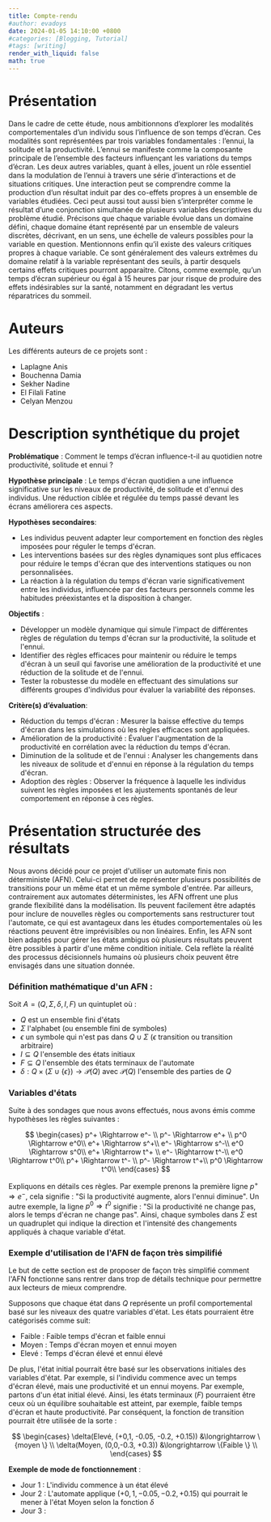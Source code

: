 ```yaml
---
title: Compte-rendu
#author: evadoys
date: 2024-01-05 14:10:00 +0800
#categories: [Blogging, Tutorial]
#tags: [writing]
render_with_liquid: false
math: true
---
```


# Présentation 

Dans le cadre de cette étude, nous ambitionnons d’explorer les modalités comportementales d’un individu sous l’influence de son temps d’écran. Ces modalités sont représentées par trois variables fondamentales : l’ennui, la solitude et la productivité. L’ennui se manifeste comme la composante principale de l’ensemble des facteurs influençant les variations du temps d’écran. Les deux autres variables, quant à elles, jouent un rôle essentiel dans la modulation de l’ennui à travers une série d’interactions et de situations critiques. Une interaction peut se comprendre comme la production d’un résultat induit par des co-effets propres à un ensemble de variables étudiées. Ceci peut aussi tout aussi bien s’interpréter comme le résultat d’une conjonction simultanée de plusieurs variables descriptives du problème étudié. Précisons que chaque variable évolue dans un domaine défini, chaque domaine étant représenté par un ensemble de valeurs discrètes, décrivant, en un sens, une échelle de valeurs possibles pour la variable en question. Mentionnons enfin qu’il existe des valeurs critiques propres à chaque variable. Ce sont généralement des valeurs extrêmes du domaine relatif à la variable représentant des seuils, à partir desquels certains effets critiques pourront apparaitre. Citons, comme exemple, qu’un temps d’écran supérieur ou égal à 15 heures par jour risque de produire des effets indésirables sur la santé, notamment en dégradant les vertus réparatrices du sommeil.

# Auteurs 

Les différents auteurs de ce projets sont : 

- Laplagne Anis
- Bouchenna Damia
- Sekher Nadine
- El Filali Fatine
- Celyan Menzou

# Description synthétique du projet

**Problématique** : Comment le temps d’écran influence-t-il au quotidien notre productivité,
solitude et ennui ?

**Hypothèse principale** : Le temps d'écran quotidien a une influence significative sur les niveaux de productivité, de solitude et d'ennui des individus. Une réduction ciblée et régulée du temps passé devant les écrans améliorera ces aspects.

**Hypothèses secondaires**:

- Les individus peuvent adapter leur comportement en fonction des règles imposées pour réguler le temps d'écran.
- Les interventions basées sur des règles dynamiques sont plus efficaces pour réduire le temps d'écran que des interventions statiques ou non personnalisées.
- La réaction à la régulation du temps d'écran varie significativement entre les individus, influencée par des facteurs personnels comme les habitudes préexistantes et la disposition à changer.

**Objectifs** : 
- Développer un modèle dynamique qui simule l'impact de différentes règles de régulation du temps d'écran sur la productivité, la solitude et l'ennui.
- Identifier des règles efficaces pour maintenir ou réduire le temps d'écran à un seuil qui favorise une amélioration de la productivité et une réduction de la solitude et de l'ennui.
- Tester la robustesse du modèle en effectuant des simulations sur différents groupes d'individus pour évaluer la variabilité des réponses.

**Critère(s) d’évaluation**:
- Réduction du temps d'écran : Mesurer la baisse effective du temps d'écran dans les simulations où les règles efficaces sont appliquées.
- Amélioration de la productivité : Évaluer l'augmentation de la productivité en corrélation avec la réduction du temps d'écran.
- Diminution de la solitude et de l'ennui : Analyser les changements dans les niveaux de solitude et d'ennui en réponse à la régulation du temps d'écran.
- Adoption des règles : Observer la fréquence à laquelle les individus suivent les règles imposées et les ajustements spontanés de leur comportement en réponse à ces règles.

# Présentation structurée des résultats

Nous avons décidé pour ce projet d'utiliser un automate finis non déterministe (AFN). Celui-ci permet de représenter plusieurs possibilités de transitions pour un même état et un même symbole d'entrée. Par ailleurs, contrairement aux automates déterministes, les AFN offrent une plus grande flexibilité dans la modélisation. Ils peuvent facilement être adaptés pour inclure de nouvelles règles ou comportements sans restructurer tout l'automate, ce qui est avantageux dans les études comportementales où les réactions peuvent être imprévisibles ou non linéaires. Enfin, les AFN sont bien adaptés pour gérer les états ambigus où plusieurs résultats peuvent être possibles à partir d'une même condition initiale. Cela reflète la réalité des processus décisionnels humains où plusieurs choix peuvent être envisagés dans une situation donnée. 

### Définition mathématique d'un AFN : 

Soit $A = (Q, \Sigma, \delta, I, F)$ un quintuplet où : 

- $Q$ est un ensemble fini d'états
- $\Sigma$ l'alphabet (ou ensemble fini de symboles)
- $\epsilon$ un symbole qui n'est pas dans $Q \cup \Sigma$ ($\epsilon$ transition ou transition arbitraire)
- $I \subseteq Q$ l'ensemble des états initiaux
- $F \subseteq Q$ l'ensemble des états terminaux de l'automate
- $\delta : Q \times (\Sigma \cup \{ \epsilon \}) \longrightarrow \mathcal{P}(Q)$ avec $\mathcal{P}(Q)$ l'ensemble des parties de $Q$

### Variables d'états

Suite à des sondages que nous avons effectués, nous avons émis comme hypothèses les règles suivantes : 

$$
    \begin{cases}
    p^+ \Rightarrow e^- \\
    p^- \Rightarrow e^+ \\
    p^0 \Rightarrow e^0\\
    e^+ \Rightarrow s^+\\
    e^- \Rightarrow s^-\\
    e^0 \Rightarrow s^0\\
    e^+ \Rightarrow t^+ \\
    e^- \Rightarrow t^-\\
    e^0 \Rightarrow t^0\\
    p^+ \Rightarrow t^- \\
    p^- \Rightarrow t^+\\
    p^0 \Rightarrow t^0\\
    \end{cases}
$$


Expliquons en détails ces règles. Par exemple prenons la première ligne $p^+ \Rightarrow e^-$, cela signifie : "Si la productivité augmente, alors l'ennui diminue". Un autre exemple, la ligne $p^0 \Rightarrow t^0$ signifie : "Si la productivité ne change pas, alors le temps d'écran ne change pas". Ainsi, chaque symboles dans $\Sigma$ est un quadruplet qui indique la direction et l'intensité des changements appliqués à chaque variable d'état.


### Exemple d'utilisation de l'AFN de façon très simpilifié

Le but de cette section est de proposer de façon très simplifié comment l'AFN fonctionne sans rentrer dans trop de détails technique pour permettre aux lecteurs de mieux comprendre.

Supposons que chaque état dans $Q$ représente un profil comportemental basé sur les niveaux des quatre variables d'état. Les états pourraient être catégorisés comme suit:

- Faible : Faible temps d'écran et faible ennui
- Moyen : Temps d'écran moyen et ennui moyen
- Elevé : Temps d'écran élevé et ennui élevé

De plus, l'état initial pourrait être basé sur les observations initiales des variables d'état. Par exemple, si l'individu commence avec un temps d'écran élevé, mais une productivité et un ennui moyens. Par exemple, partons d'un état initial élevé. Ainsi, les états terminaux ($F$) pourraient être ceux où un équilibre souhaitable est atteint, par exemple, faible temps d'écran et haute productivité. Par conséquent, la fonction de transition pourrait être utilisée de la sorte : 


$$
\begin{cases}
    \delta(Elevé, (+0,1, -0.05, -0.2, +0.15)) &\longrightarrow  \{moyen \} \\
    \delta(Moyen, (0,0,-0.3, +0.3)) &\longrightarrow \{Faible \} \\
\end{cases}
$$

**Exemple de mode de fonctionnement** : 
- Jour 1 : L'individu commence à un état élevé
- Jour 2 : L'automate applique $(+0,1, -0.05, -0.2, +0.15)$ qui pourrait le mener à l'état Moyen selon la fonction $\delta$
- Jour 3 : 

